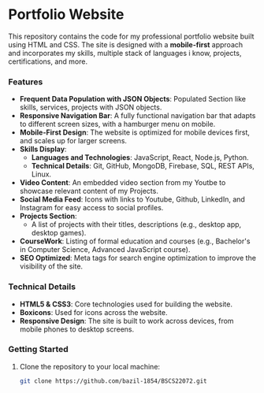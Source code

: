 # Portfolio Website

This repository contains the code for my  professional portfolio website built using HTML and CSS. The site is designed with a **mobile-first** approach and incorporates my skills, multiple stack of languages i know, projects, certifications, and more.

### Features

- **Frequent Data Population with JSON Objects**: Populated Section like skills, services, projects with JSON objects.
- **Responsive Navigation Bar**: A fully functional navigation bar that adapts to different screen sizes, with a hamburger menu on mobile.
- **Mobile-First Design**: The website is optimized for mobile devices first, and scales up for larger screens.
- **Skills Display**: 
  - **Languages and Technologies**: JavaScript, React, Node.js, Python.
  - **Technical Details**: Git, GitHub, MongoDB, Firebase, SQL, REST APIs, Linux.
- **Video Content**: An embedded video section from my Youtbe to showcase relevant content of my Projects.
- **Social Media Feed**: Icons with links to Youtube, Github, LinkedIn, and Instagram for easy access to social profiles.
- **Projects Section**:
  - A list of projects with their titles, descriptions (e.g., desktop app, desktop games). 
- **CourseWork**: Listing of formal education and courses (e.g., Bachelor's in Computer Science, Advanced JavaScript course).
- **SEO Optimized**: Meta tags for search engine optimization to improve the visibility of the site. 

### Technical Details
- **HTML5 & CSS3**: Core technologies used for building the website.
- **Boxicons**: Used for icons across the website.
- **Responsive Design**: The site is built to work across devices, from mobile phones to desktop screens. 

### Getting Started
1. Clone the repository to your local machine:
   ```bash
   git clone https://github.com/bazil-1854/BSCS22072.git
